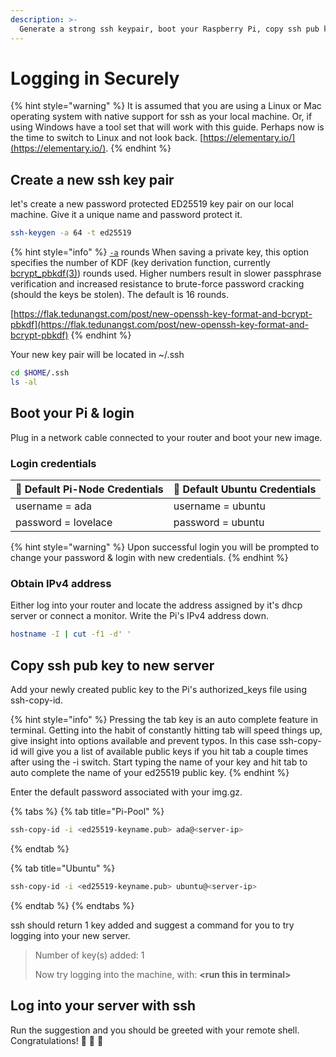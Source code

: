 ```yaml
---
description: >-
  Generate a strong ssh keypair, boot your Raspberry Pi, copy ssh pub key and login
---
```


# Logging in Securely

{% hint style="warning" %}
It is assumed that you are using a Linux or Mac operating system with native support for ssh as your local machine. Or, if using Windows have a tool set that will work with this guide. Perhaps now is the time to switch to Linux and not look back. [https://elementary.io/](https://elementary.io/).
{% endhint %}

## Create a new ssh key pair

let's create a new password protected ED25519 key pair on our local machine. Give it a unique name and password protect it.

```bash
ssh-keygen -a 64 -t ed25519
```

{% hint style="info" %}
[`-a`](https://man.openbsd.org/cgi-bin/man.cgi/OpenBSD-current/man1/ssh-keygen.1#a) rounds When saving a private key, this option specifies the number of KDF \(key derivation function, currently [bcrypt\_pbkdf\(3\)](https://man.openbsd.org/bcrypt_pbkdf.3)\) rounds used. Higher numbers result in slower passphrase verification and increased resistance to brute-force password cracking \(should the keys be stolen\). The default is 16 rounds.

[https://flak.tedunangst.com/post/new-openssh-key-format-and-bcrypt-pbkdf](https://flak.tedunangst.com/post/new-openssh-key-format-and-bcrypt-pbkdf)
{% endhint %}

Your new key pair will be located in ~/.ssh

```bash
cd $HOME/.ssh
ls -al
```

## Boot your Pi & login

Plug in a network cable connected to your router and boot your new image.

### Login credentials

| 🍓 Default Pi-Node Credentials | 🦍 Default Ubuntu Credentials |
|:----------------------------- |:---------------------------- |
| username = ada                | username = ubuntu            |
| password = lovelace           | password = ubuntu            |

{% hint style="warning" %}
Upon successful login you will be prompted to change your password & login with new credentials.
{% endhint %}

### Obtain IPv4 address

Either log into your router and locate the address assigned by it's dhcp server or connect a monitor. Write the Pi's IPv4 address down.

```bash
hostname -I | cut -f1 -d' '
```

## Copy ssh pub key to new server

Add your newly created public key to the Pi's authorized\_keys file using ssh-copy-id.

{% hint style="info" %}
Pressing the tab key is an auto complete feature in terminal. Getting into the habit of constantly hitting tab will speed things up, give insight into options available and prevent typos. In this case ssh-copy-id will give you a list of available public keys if you hit tab a couple times after using the -i switch. Start typing the name of your key and hit tab to auto complete the name of your ed25519 public key.
{% endhint %}

Enter the default password associated with your img.gz.

{% tabs %}
{% tab title="Pi-Pool" %}
```bash
ssh-copy-id -i <ed25519-keyname.pub> ada@<server-ip>
```
{% endtab %}

{% tab title="Ubuntu" %}
```bash
ssh-copy-id -i <ed25519-keyname.pub> ubuntu@<server-ip>
```
{% endtab %}
{% endtabs %}

ssh should return 1 key added and suggest a command for you to try logging into your new server.

> Number of key\(s\) added: 1
> 
> Now try logging into the machine, with: **&lt;run this in terminal&gt;**

## Log into your server with ssh

Run the suggestion and you should be greeted with your remote shell. Congratulations! 🥳 🥳 🥳

